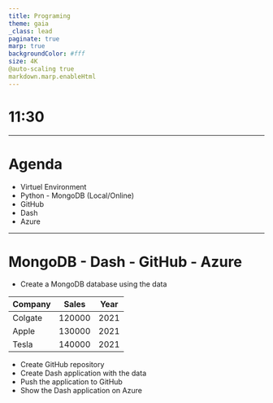 ```yaml
---
title: Programing
theme: gaia
_class: lead
paginate: true
marp: true
backgroundColor: #fff
size: 4K
@auto-scaling true
markdown.marp.enableHtml
---
```


<!-- _class: invert -->
<!-- _color: white -->
# 11:30 <!--fit-->

---

<!-- _class: invert -->
<!-- _color: white -->

# Agenda <!--fit-->

- Virtuel Environment
- Python - MongoDB (Local/Online)
- GitHub
- Dash
- Azure

---

# MongoDB - Dash - GitHub - Azure

- Create a MongoDB database using the data

|Company|Sales|Year|
|---|---|---|
|Colgate|120000|2021|
|Apple|130000|2021|
|Tesla|140000|2021|

- Create GitHub repository
- Create Dash application with the data
- Push the application to GitHub
- Show the Dash application on Azure